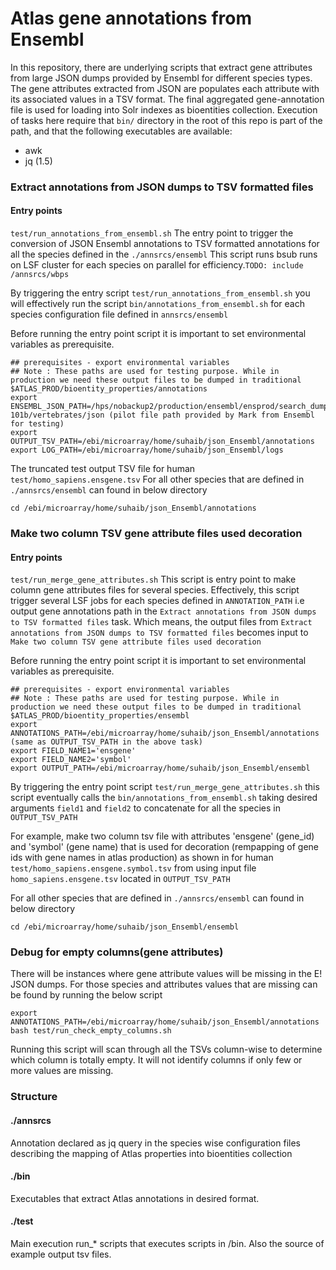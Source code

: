 # Atlas gene annotations from Ensembl

In this repository, there are underlying scripts that extract gene attributes from large JSON dumps provided by Ensembl for different species types. The gene attributes extracted from JSON are populates each attribute with its associated values in a TSV format. The final aggregated gene-annotation file is used for loading into Solr indexes as bioentities collection. Execution of tasks here require that `bin/` directory in the root of this repo is part of the path, and that the following executables are available:

- awk
- jq (1.5)


### Extract annotations from JSON dumps to TSV formatted files 

#### Entry points
`test/run_annotations_from_ensembl.sh`
The entry point to trigger the conversion of JSON Ensembl annotations to TSV formatted annotations for all the species defined in the `./annsrcs/ensembl` This script runs bsub runs on LSF cluster for each species on parallel for efficiency.`TODO: include /annsrcs/wbps`

By triggering the entry script `test/run_annotations_from_ensembl.sh` you will effectively run the script `bin/annotations_from_ensembl.sh` for each species configuration file defined in `annsrcs/ensembl`

Before running the entry point script it is important to set environmental variables as prerequisite.
```
## prerequisites - export environmental variables
## Note : These paths are used for testing purpose. While in production we need these output files to be dumped in traditional $ATLAS_PROD/bioentity_properties/annotations 
export ENSEMBL_JSON_PATH=/hps/nobackup2/production/ensembl/ensprod/search_dumps/release-101b/vertebrates/json (pilot file path provided by Mark from Ensembl for testing)
export OUTPUT_TSV_PATH=/ebi/microarray/home/suhaib/json_Ensembl/annotations
export LOG_PATH=/ebi/microarray/home/suhaib/json_Ensembl/logs
```
The truncated test output TSV file for human `test/homo_sapiens.ensgene.tsv`  For all other species that are defined in `./annsrcs/ensembl` can found in below directory
```
cd /ebi/microarray/home/suhaib/json_Ensembl/annotations
```


### Make two column TSV gene attribute files used decoration

#### Entry points

`test/run_merge_gene_attributes.sh`
This script is entry point to make column gene attributes files for several species. Effectively, this script trigger several LSF jobs for each species defined in `ANNOTATION_PATH` i.e output gene annotations path in the `Extract annotations from JSON dumps to TSV formatted files` task. Which means, the output files from `Extract annotations from JSON dumps to TSV formatted files` becomes input to `Make two column TSV gene attribute files used decoration`

Before running the entry point script it is important to set environmental variables as prerequisite.
```
## prerequisites - export environmental variables
## Note : These paths are used for testing purpose. While in production we need these output files to be dumped in traditional $ATLAS_PROD/bioentity_properties/ensembl 
export ANNOTATIONS_PATH=/ebi/microarray/home/suhaib/json_Ensembl/annotations (same as OUTPUT_TSV_PATH in the above task)
export FIELD_NAME1='ensgene'
export FIELD_NAME2='symbol'
export OUTPUT_PATH=/ebi/microarray/home/suhaib/json_Ensembl/ensembl
```

By triggering the entry point script `test/run_merge_gene_attributes.sh` this script eventually calls the `bin/annotations_from_ensembl.sh` taking desired arguments `field1` and `field2` to concatenate for all the species in `OUTPUT_TSV_PATH`

For example, make two column tsv file with attributes 'ensgene' (gene_id) and 'symbol' (gene name) that is used for decoration (rempapping of gene ids with gene names in atlas production) as shown in for human `test/homo_sapiens.ensgene.symbol.tsv` from using input file `homo_sapiens.ensgene.tsv` located in `OUTPUT_TSV_PATH`

For all other species that are defined in `./annsrcs/ensembl` can found in below directory
```
cd /ebi/microarray/home/suhaib/json_Ensembl/ensembl

```

### Debug for empty columns(gene attributes)

There will be instances where gene attribute values will be missing in the E! JSON dumps. For those species and attributes values that are missing can be found by running the below script 
```
export ANNOTATIONS_PATH=/ebi/microarray/home/suhaib/json_Ensembl/annotations
bash test/run_check_empty_columns.sh
```
Running this script will scan through all the TSVs column-wise to determine which column is totally empty. It will not identify columns if only few or more values are missing.

### Structure

#### ./annsrcs
Annotation declared as jq query in the species wise configuration files describing the mapping of Atlas properties into bioentities collection 

#### ./bin
Executables that extract Atlas annotations in desired format.

#### ./test
Main execution run_* scripts that executes scripts in /bin. Also the source of example output tsv files. 

